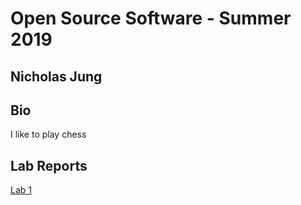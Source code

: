 # Open Source Software - Summer 2019
## Nicholas Jung

## Bio
I like to play chess

## Lab Reports
[Lab 1](labs/lab-01/report.md)
